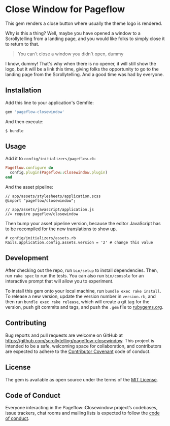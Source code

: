 # Close Window for Pageflow

This gem renders a close button where usually the theme logo is rendered.

Why is this a thing? Well, maybe you have opened a window to a Scrollytelling
from a landing page, and you would like folks to simply close it to return to
that.

> You can't close a window you didn't open, dummy

I know, dummy! That's why when there is no opener, it will still show the
logo, but it will be a link this time, giving folks the opportunity to go to
the landing page from the Scrollytelling. And a good time was had by everyone.

## Installation

Add this line to your application's Gemfile:

```ruby
gem 'pageflow-closewindow'
```

And then execute:

    $ bundle

## Usage

Add it to `config/initializers/pageflow.rb`:

``` ruby
Pageflow.configure do
  config.plugin(Pageflow::Closewindow.plugin)
end
```

And the asset pipeline:

```
// app/assets/stylesheets/application.scss
@import "pageflow/closewindow";

// app/assets/javascript/application.js
//= require pageflow/closewindow
```

Then bump your asset pipeline version, because the editor JavaScript has to be
recompiled for the new translations to show up.

```
# config/initializers/assets.rb
Rails.application.config.assets.version = '2' # change this value
```

## Development

After checking out the repo, run `bin/setup` to install dependencies. Then, run `rake spec` to run the tests. You can also run `bin/console` for an interactive prompt that will allow you to experiment.

To install this gem onto your local machine, run `bundle exec rake install`. To release a new version, update the version number in `version.rb`, and then run `bundle exec rake release`, which will create a git tag for the version, push git commits and tags, and push the `.gem` file to [rubygems.org](https://rubygems.org).

## Contributing

Bug reports and pull requests are welcome on GitHub at https://github.com/scrollytelling/pageflow-closewindow. This project is intended to be a safe, welcoming space for collaboration, and contributors are expected to adhere to the [Contributor Covenant](http://contributor-covenant.org) code of conduct.

## License

The gem is available as open source under the terms of the [MIT License](https://opensource.org/licenses/MIT).

## Code of Conduct

Everyone interacting in the Pageflow::Closewindow project’s codebases, issue trackers, chat rooms and mailing lists is expected to follow the [code of conduct](https://github.com/[USERNAME]/pageflow-closewindow/blob/master/CODE_OF_CONDUCT.md).
